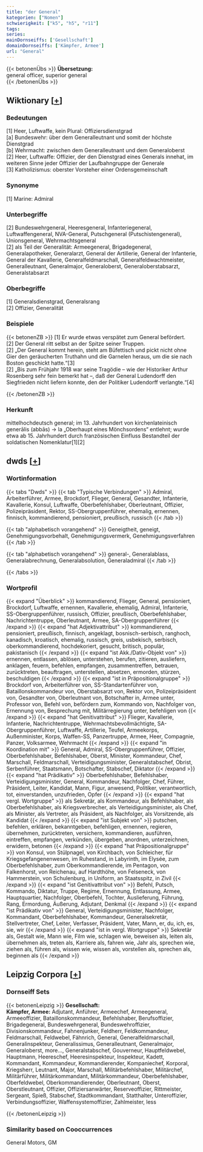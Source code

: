 ```yaml
---
title: "der General"
kategorien: ["Nomen"]
schwierigkeit: ["k5", "h5", "r11"]
tags:
series:
mainDornseiffs: ['Gesellschaft']
domainDornseiffs: ['Kämpfer, Armee']
url: "General"
---
```


{{< betonenÜbs >}}
**Übersetzung:**  
general officer, superior general  
{{< /betonenÜbs >}}

## Wiktionary [[+](https://de.wiktionary.org/wiki/General)]

### Bedeutungen
[1] Heer, Luftwaffe, kein Plural: Offiziersdienstgrad  
[a] Bundeswehr: über dem Generalleutnant und somit der höchste Dienstgrad  
[b] Wehrmacht: zwischen dem Generalleutnant und dem Generaloberst  
[2] Heer, Luftwaffe: Offizier, der den Dienstgrad eines Generals innehat, im weiteren Sinne jeder Offizier der Laufbahngruppe der Generale  
[3] Katholizismus: oberster Vorsteher einer Ordensgemeinschaft  

### Synonyme
[1] Marine: Admiral  

### Unterbegriffe
[2] Bundeswehrgeneral, Heeresgeneral, Infanteriegeneral, Luftwaffengeneral, NVA-General, Putschgeneral (Putschistengeneral), Unionsgeneral, Wehrmachtsgeneral  
[2] als Teil der Generalität: Armeegeneral, Brigadegeneral, Generalapotheker, Generalarzt, General der Artillerie, General der Infanterie, General der Kavallerie, Generalfeldmarschall, Generalfeldwachtmeister, Generalleutnant, Generalmajor, Generaloberst, Generaloberstabsarzt, Generalstabsarzt  

### Oberbegriffe
[1] Generalsdienstgrad, Generalsrang  
[2] Offizier, Generalität  

### Beispiele
{{< betonenZB >}}
[1] Er wurde etwas verspätet zum General befördert.  
[2] Der General ritt selbst an der Spitze seiner Truppen.  
[2] „Der General kommt herein, steht am Büfettisch und pickt nicht ohne Gier den geräucherten Truthahn und die Garnelen heraus, um die sie nach Boston geschickt hatte.“[3]  
[2] „Bis zum Frühjahr 1918 war seine Tragödie – wie der Historiker Arthur Rosenberg sehr fein bemerkt hat –, daß der General Ludendorff den Siegfrieden nicht liefern konnte, den der Politiker Ludendorff verlangte.“[4]  

{{< /betonenZB >}}
### Herkunft
mittelhochdeutsch general; im 13. Jahrhundert von kirchenlateinisch generālis (abbās) → la „Oberhaupt eines Mönchsordens“ entlehnt; wurde etwa ab 15. Jahrhundert durch französischen Einfluss Bestandteil der soldatischen Nomenklatur[1][2]  



## dwds [[+](https://www.dwds.de/wb/General)]

### Wortinformation
{{< tabs "Dwds" >}}
{{< tab "Typische Verbindungen" >}}
Admiral, Arbeiterführer, Armee, Brockdorf, Flieger, General, Gesandter, Infanterie, Kavallerie, Konsul, Luftwaffe, Oberbefehlshaber, Oberleutnant, Offizier, Polizeipräsident, Rektor, SS-Obergruppenführer, ehemalig, ernennen, finnisch, kommandierend, pensioniert, preußisch, russisch
{{< /tab >}}

{{< tab "alphabetisch vorangehend" >}}
Geneigtheit, geneigt, Genehmigungsvorbehalt, Genehmigungsvermerk, Genehmigungsverfahren
{{< /tab >}}

{{< tab "alphabetisch vorangehend" >}}
general-, Generalablass, Generalabrechnung, Generalabsolution, Generaladmiral
{{< /tab >}}

{{< /tabs >}}

### Wortprofil
{{< expand "Überblick" >}} kommandierend, Flieger, General, pensioniert, Brockdorf, Luftwaffe, ernennen, Kavallerie, ehemalig, Admiral, Infanterie, SS-Obergruppenführer, russisch, Offizier, preußisch, Oberbefehlshaber, Nachrichtentruppe, Oberleutnant, Armee, SA-Obergruppenführer {{< /expand >}}
{{< expand "hat Adjektivattribut" >}} kommandierend, pensioniert, preußisch, finnisch, angeklagt, bosnisch-serbisch, ranghoch, kanadisch, kroatisch, ehemalig, russisch, greis, usbekisch, serbisch, oberkommandierend, hochdekoriert, gesucht, britisch, populär, pakistanisch {{< /expand >}}
{{< expand "ist Akk./Dativ-Objekt von" >}} ernennen, entlassen, ablösen, unterstehen, berufen, zitieren, ausliefern, anklagen, feuern, befehlen, empfangen, zusammentreffen, betrauen, zurücktreten, beauftragen, unterstellen, absetzen, ermorden, stürzen, beschuldigen {{< /expand >}}
{{< expand "ist in Präpositionalgruppe" >}} Brockdorf von, Arbeiterführer von, SS-Standartenführer von, Bataillonskommandeur von, Oberstabsarzt von, Rektor von, Polizeipräsident von, Gesandter von, Oberleutnant von, Botschafter in, Armee unter, Professor von, Befehl von, befördern zum, Kommando von, Nachfolger von, Ernennung von, Besprechung mit, Militärregierung unter, befehligen von {{< /expand >}}
{{< expand "hat Genitivattribut" >}} Flieger, Kavallerie, Infanterie, Nachrichtentruppe, Wehrmachtsbevollmächtigte, SA-Obergruppenführer, Luftwaffe, Artillerie, Teufel, Armeekorps, Außenminister, Korps, Waffen-SS, Panzertruppe, Armee, Heer, Compagnie, Panzer, Volksarmee, Wehrmacht {{< /expand >}}
{{< expand "in Koordination mit" >}} General, Admiral, SS-Obergruppenführer, Offizier, Oberbefehlshaber, Befehlshaber, Oberst, Minister, Kommandeur, Chef, Marschall, Feldmarschall, Verteidigungsminister, Generalstabschef, Obrist, Serbenführer, Staatsmann, Botschafter, Stabschef, Diktator {{< /expand >}}
{{< expand "hat Prädikativ" >}} Oberbefehlshaber, Befehlshaber, Verteidigungsminister, General, Kommandeur, Nachfolger, Chef, Führer, Präsident, Leiter, Kandidat, Mann, Figur, anwesend, Politiker, verantwortlich, tot, einverstanden, unzufrieden, Opfer {{< /expand >}}
{{< expand "hat vergl. Wortgruppe" >}} als Sekretär, als Kommandeur, als Befehlshaber, als Oberbefehlshaber, als Kriegsverbrecher, als Verteidigungsminister, als Chef, als Minister, als Vertreter, als Präsident, als Nachfolger, als Vorsitzende, als Kandidat {{< /expand >}}
{{< expand "ist Subjekt von" >}} putschen, befehlen, erklären, bekanntgeben, befehligen, ernennen, regieren, übernehmen, zurücktreten, versichern, kommandieren, ausführen, eintreffen, empfangen, verkünden, übergeben, anordnen, unterzeichnen, erwidern, betonen {{< /expand >}}
{{< expand "hat Präpositionalgruppe" >}} von Konsul, von Stülpnagel, von Kirchbach, von Schleicher, für Kriegsgefangenenwesen, im Ruhestand, in Labyrinth, im Elysée, zum Oberbefehlshaber, zum Oberkommandierende, im Pentagon, von Falkenhorst, von Reichenau, auf Hardthöhe, von Felseneck, von Hammerstein, von Schulenburg, in Uniform, an Staatsspitz, in Zivil {{< /expand >}}
{{< expand "ist Genitivattribut von" >}} Befehl, Putsch, Kommando, Diktatur, Truppe, Regime, Ernennung, Entlassung, Armee, Hauptquartier, Nachfolger, Oberbefehl, Tochter, Auslieferung, Führung, Rang, Ermordung, Äußerung, Adjutant, Denkmal {{< /expand >}}
{{< expand "ist Prädikativ von" >}} General, Verteidigungsminister, Nachfolger, Kommandant, Oberbefehlshaber, Kommandeur, Generalsekretär, Stellvertreter, Chef, Leiter, Verfasser, Präsident, Vater, Mann, er, du, ich, es, sie, wir {{< /expand >}}
{{< expand "ist in vergl. Wortgruppe" >}} Sekretär als, Gestalt wie, Mann wie, Film wie, schlagen wie, beweisen als, leiten als, übernehmen als, treten als, Karriere als, fahren wie, Jahr als, sprechen wie, ziehen als, führen als, wissen wie, wissen als, vorstellen als, sprechen als, beginnen als {{< /expand >}}

## Leipzig Corpora [[+](https://corpora.uni-leipzig.de/en/res?word=General&corpusId=deu_newscrawl-public_2018)]

### Dornseiff Sets
{{< betonenLeipzig >}}
**Gesellschaft:**  
**Kämpfer, Armee:** Adjutant, Anführer, Armeechef, Armeegeneral, Armeeoffizier, Bataillonskommandeur, Befehlshaber, Berufsoffizier, Brigadegeneral, Bundeswehrgeneral, Bundeswehroffizier, Divisionskommandeur, Fahnenjunker, Feldherr, Feldkommandeur, Feldmarschall, Feldwebel, Fähnrich, General, Generalfeldmarschall, Generalinspekteur, Generalissimus, Generalleutnant, Generalmajor, Generaloberst, more..., Generalstabschef, Gouverneur, Hauptfeldwebel, Hauptmann, Heereschef, Heeresinspekteur, Inspekteur, Kadett, Kommandant, Kommandeur, Kommandierender, Kompaniechef, Korporal, Kriegsherr, Leutnant, Major, Marschall, Militärbefehlshaber, Militärchef, Militärführer, Militärkommandant, Militärkommandeur, Oberbefehlshaber, Oberfeldwebel, Oberkommandierender, Oberleutnant, Oberst, Oberstleutnant, Offizier, Offiziersanwärter, Reserveoffizier, Rittmeister, Sergeant, Spieß, Stabschef, Stadtkommandant, Statthalter, Unteroffizier, Verbindungsoffizier, Waffensystemoffizier, Zahlmeister, less  

{{< /betonenLeipzig >}}

### Similarity based on Cooccurrences
General Motors, GM

